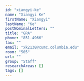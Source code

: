 ```yaml
---
id: "xiangyi-ke"
name: "Xiangyi Ke"
firstName: "Xiangyi"
lastName: "Ke"
postNominalLetters: ""
title: "GRA"
phone: "851-4966"
fax: ""
email: "xk2138@cumc.columbia.edu"
room: "505"
url: ""
group: "Staff"
researchAreas: []
tags: []
---
```

